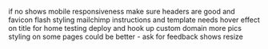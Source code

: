if no shows
mobile responsiveness
make sure headers are good and favicon
flash styling
mailchimp instructions and template
needs hover effect on title for home
testing
deploy and hook up custom domain
more pics
styling on some pages could be better - ask for feedback
shows resize
